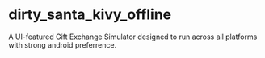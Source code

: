 # dirty_santa_kivy_offline
A UI-featured Gift Exchange Simulator designed to run across all platforms with strong android preferrence.
